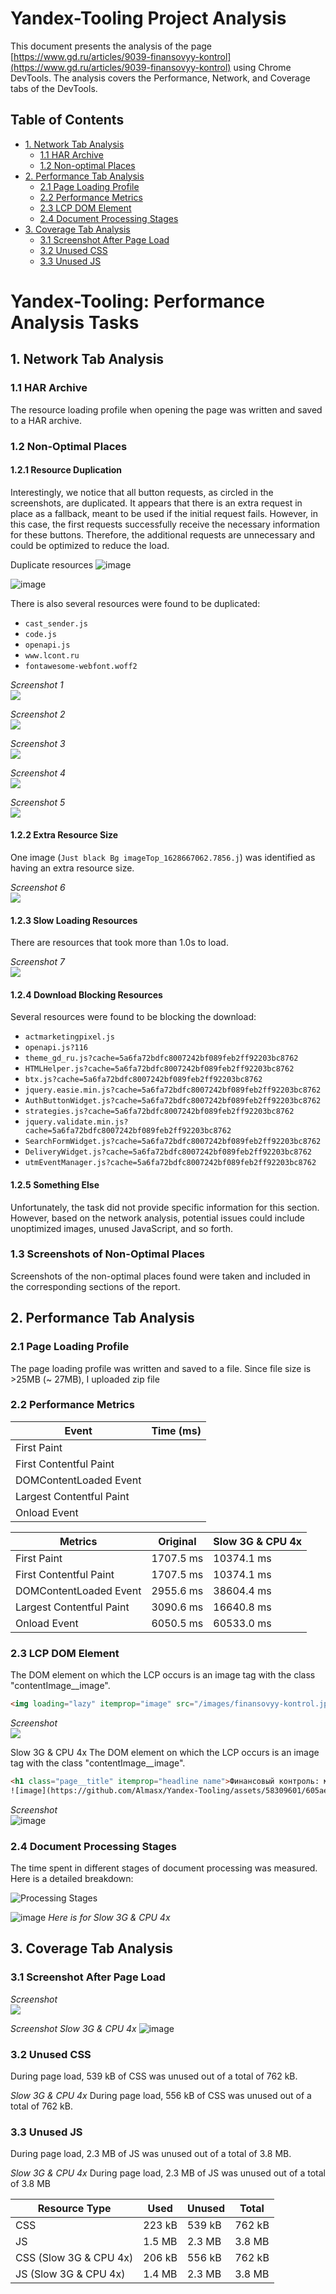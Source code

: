 # Yandex-Tooling Project Analysis

This document presents the analysis of the page [https://www.gd.ru/articles/9039-finansovyy-kontrol](https://www.gd.ru/articles/9039-finansovyy-kontrol) using Chrome DevTools. The analysis covers the Performance, Network, and Coverage tabs of the DevTools.

## Table of Contents

- [1. Network Tab Analysis](#1-network-tab-analysis)
  - [1.1 HAR Archive](#11-har-archive)
  - [1.2 Non-optimal Places](#12-non-optimal-places)
- [2. Performance Tab Analysis](#2-performance-tab-analysis)
  - [2.1 Page Loading Profile](#21-page-loading-profile)
  - [2.2 Performance Metrics](#22-performance-metrics)
  - [2.3 LCP DOM Element](#23-lcp-dom-element)
  - [2.4 Document Processing Stages](#24-document-processing-stages)
- [3. Coverage Tab Analysis](#3-coverage-tab-analysis)
  - [3.1 Screenshot After Page Load](#31-screenshot-after-page-load)
  - [3.2 Unused CSS](#32-unused-css)
  - [3.3 Unused JS](#33-unused-js)

# Yandex-Tooling: Performance Analysis Tasks

## 1. Network Tab Analysis

### 1.1 HAR Archive
The resource loading profile when opening the page was written and saved to a HAR archive.


### 1.2 Non-Optimal Places

#### 1.2.1 Resource Duplication

Interestingly, we notice that all button requests, as circled in the screenshots, are duplicated. It appears that there is an extra request in place as a fallback, meant to be used if the initial request fails. However, in this case, the first requests successfully receive the necessary information for these buttons. Therefore, the additional requests are unnecessary and could be optimized to reduce the load.

Duplicate resources
![image](https://github.com/Almasx/Yandex-Tooling/assets/58309601/d717b3c3-e461-4b7e-b0f9-e723aedd6959)

![image](https://github.com/Almasx/Yandex-Tooling/assets/58309601/e1886fe7-dc75-427d-84c9-946dffdcd632)



There is also several resources were found to be duplicated:

- `cast_sender.js`
- `code.js`
- `openapi.js`
- `www.lcont.ru`
- `fontawesome-webfont.woff2`

*Screenshot 1*  
![](https://github.com/Almasx/Yandex-Tooling/assets/58309601/6a775ea9-3966-42ae-bffe-8db825f186d1)

*Screenshot 2*  
![](https://github.com/Almasx/Yandex-Tooling/assets/58309601/3705762a-46a6-4c9c-872a-f1f712bc1a81)

*Screenshot 3*  
![](https://github.com/Almasx/Yandex-Tooling/assets/58309601/9a706d3a-28ca-4b6c-81cf-e2056a7bb990)

*Screenshot 4*  
![](https://github.com/Almasx/Yandex-Tooling/assets/58309601/546973e9-f2b4-4161-b522-5013cc13219e)

*Screenshot 5*  
![](https://github.com/Almasx/Yandex-Tooling/assets/58309601/cdecd3a8-8392-453d-a7f7-82ddda2b147c)

#### 1.2.2 Extra Resource Size
One image (`Just black Bg imageTop_1628667062.7856.j`) was identified as having an extra resource size.

*Screenshot 6*  
![](https://github.com/Almasx/Yandex-Tooling/assets/58309601/cce85f53-3771-41f9-b4d4-3a65256799ea)

#### 1.2.3 Slow Loading Resources
There are resources that took more than 1.0s to load.

*Screenshot 7*  
![](https://github.com/Almasx/Yandex-Tooling/assets/58309601/7d41b6b8-f6db-46e5-a73d-80a711ce2f5f)

#### 1.2.4 Download Blocking Resources
Several resources were found to be blocking the download:

- `actmarketingpixel.js`
- `openapi.js?116`
- `theme_gd_ru.js?cache=5a6fa72bdfc8007242bf089feb2ff92203bc8762`
- `HTMLHelper.js?cache=5a6fa72bdfc8007242bf089feb2ff92203bc8762`   
- `btx.js?cache=5a6fa72bdfc8007242bf089feb2ff92203bc8762`
- `jquery.easie.min.js?cache=5a6fa72bdfc8007242bf089feb2ff92203bc8762`
- `AuthButtonWidget.js?cache=5a6fa72bdfc8007242bf089feb2ff92203bc8762`
- `strategies.js?cache=5a6fa72bdfc8007242bf089feb2ff92203bc8762`
- `jquery.validate.min.js?cache=5a6fa72bdfc8007242bf089feb2ff92203bc8762`
- `SearchFormWidget.js?cache=5a6fa72bdfc8007242bf089feb2ff92203bc8762`
- `DeliveryWidget.js?cache=5a6fa72bdfc8007242bf089feb2ff92203bc8762`
- `utmEventManager.js?cache=5a6fa72bdfc8007242bf089feb2ff92203bc8762`

#### 1.2.5 Something Else
Unfortunately, the task did not provide specific information for this section. However, based on the network analysis, potential issues could include unoptimized images, unused JavaScript, and so forth.

### 1.3 Screenshots of Non-Optimal Places
Screenshots of the non-optimal places found were taken and included in the corresponding sections of the report.

## 2. Performance Tab Analysis

### 2.1 Page Loading Profile

The page loading profile was written and saved to a file. Since file size is >25MB (~ 27MB), I uploaded zip file

### 2.2 Performance Metrics

| Event                | Time (ms)  |
|----------------------|------------|
| First Paint          |      |
| First Contentful Paint |      |
| DOMContentLoaded Event |      |
| Largest Contentful Paint |      |
| Onload Event         |      |

| Metrics | Original | Slow 3G & CPU 4x |
|---------|----------|------------------|
| First Paint | 1707.5 ms | 10374.1 ms |
| First Contentful Paint | 1707.5 ms | 10374.1 ms |
| DOMContentLoaded Event | 2955.6 ms | 38604.4 ms |
| Largest Contentful Paint | 3090.6 ms | 16640.8 ms |
| Onload Event | 6050.5 ms | 60533.0 ms |


### 2.3 LCP DOM Element

The DOM element on which the LCP occurs is an image tag with the class "contentImage__image".
```html
<img loading="lazy" itemprop="image" src="/images/finansovyy-kontrol.jpg" width="600" height="408" data-url="/images/finansovyy-kontrol.jpg" alt= "" title="" class="contentImage__image">
```

*Screenshot*  
![](https://github.com/Almasx/Yandex-Tooling/assets/58309601/0104cd1c-bcdb-4889-9c74-c1277a2ccc6e)

Slow 3G & CPU 4x
The DOM element on which the LCP occurs is an image tag with the class "contentImage__image".
```html
<h1 class="page__title" itemprop="headline name">Финансовый контроль: методы анализа и оценки эффективности</h1>
![image](https://github.com/Almasx/Yandex-Tooling/assets/58309601/605aed47-17bb-48d5-92c7-5bb3c2b55b55)
```

*Screenshot*  
![image](https://github.com/Almasx/Yandex-Tooling/assets/58309601/605aed47-17bb-48d5-92c7-5bb3c2b55b55)



### 2.4 Document Processing Stages

The time spent in different stages of document processing was measured. Here is a detailed breakdown:

![Processing Stages](https://github.com/Almasx/Yandex-Tooling/assets/58309601/dc0ecee6-2ba8-4e8a-8f10-456f53edc7b7)


![image](https://github.com/Almasx/Yandex-Tooling/assets/58309601/ea7dc760-a86b-4c43-9d54-6a0391a6147d)
*Here is for Slow 3G & CPU 4x* 

## 3. Coverage Tab Analysis

### 3.1 Screenshot After Page Load

*Screenshot*  
![](https://github.com/Almasx/Yandex-Tooling/assets/58309601/4e749a03-7ac8-445f-b779-e0e9da28feaa)

*Screenshot Slow 3G & CPU 4x* 
![image](https://github.com/Almasx/Yandex-Tooling/assets/58309601/57c0c8ea-0484-4f63-8626-5d3ed19f31a6)


### 3.2 Unused CSS

During page load, 539 kB of CSS was unused out of a total of 762 kB.

*Slow 3G & CPU 4x* 
During page load, 556 kB of CSS was unused out of a total of 762 kB.

### 3.3 Unused JS

During page load, 2.3 MB of JS was unused out of a total of 3.8 MB.

*Slow 3G & CPU 4x* 
During page load, 2.3 MB of JS was unused out of a total of 3.8 MB 


| Resource Type | Used | Unused | Total |
|---------------|------|--------|-------|
| CSS           | 223 kB | 539 kB | 762 kB |
| JS            | 1.5 MB | 2.3 MB | 3.8 MB |
| CSS (Slow 3G & CPU 4x)           | 206 kB | 556 kB | 762 kB |
| JS  (Slow 3G & CPU 4x)          | 1.4 MB | 2.3 MB  | 3.8 MB |
